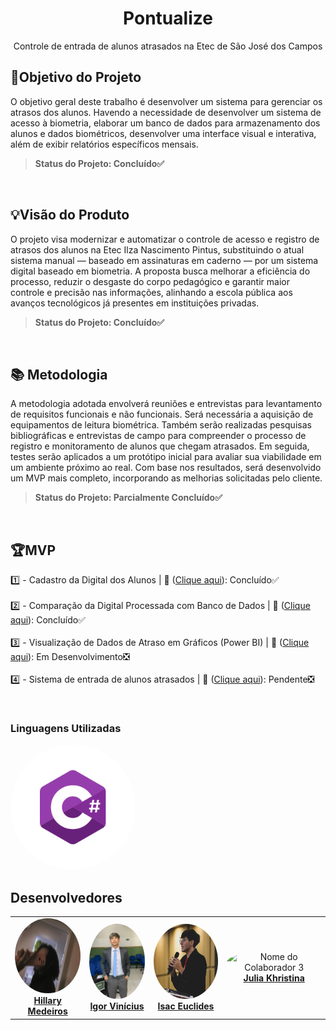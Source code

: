 <div align="center">
<h1 align="center">Pontualize</h1>

<p>Controle de entrada de alunos atrasados na Etec de São José dos Campos </p></div>

## 📌Objetivo do Projeto
O objetivo geral deste trabalho é desenvolver um sistema para gerenciar os atrasos dos alunos. Havendo a necessidade de 
desenvolver um sistema de acesso à biometria, elaborar um banco de dados para armazenamento dos alunos e dados biométricos, desenvolver uma interface visual e interativa, além de exibir relatórios específicos mensais.

> **Status do Projeto: Concluído✅**

<br> 
  
## 💡Visão do Produto

O projeto visa modernizar e automatizar o controle de acesso e registro de atrasos dos alunos na Etec Ilza Nascimento Pintus, substituindo o atual sistema manual — baseado em assinaturas em caderno — por um sistema digital baseado em biometria. A proposta busca melhorar a eficiência do processo, reduzir o desgaste do corpo pedagógico e garantir maior controle e precisão nas informações, alinhando a escola pública aos avanços tecnológicos já presentes em instituições privadas.
> **Status do Projeto: Concluído✅**
<br>

## 📚 Metodologia

A metodologia adotada envolverá reuniões e entrevistas para levantamento de requisitos funcionais e não funcionais. Será necessária a aquisição de equipamentos de leitura biométrica. Também serão realizadas pesquisas bibliográficas e entrevistas de campo para compreender o processo de registro e monitoramento de alunos que chegam atrasados. Em seguida, testes serão aplicados a um protótipo inicial para avaliar sua viabilidade em um ambiente próximo ao real. Com base nos resultados, será desenvolvido um MVP mais completo, incorporando as melhorias solicitadas pelo cliente.
> **Status do Projeto: Parcialmente Concluído✅**

<br>

## 🏆**MVP** 

1️⃣ - Cadastro da Digital dos Alunos | 🎯 ([Clique aqui](/documents/Sprints/Sprint1)):  Concluído✅
<br><br>
2️⃣ - Comparação da Digital Processada com Banco de Dados | 🎯 ([Clique aqui](/documents/Sprints/Sprint2)):  Concluído✅
<br><br>
3️⃣ - Visualização de Dados de Atraso em Gráficos (Power BI) | 🎯 ([Clique aqui](/documents/Sprints/Sprint3)):  Em Desenvolvimento❎
<br><br>
4️⃣ - Sistema de entrada de alunos atrasados | 🎯 ([Clique aqui](/documents/Sprints/Sprint4)):  Pendente❎

<br>

<h3>Linguagens Utilizadas</h3>
<img src="https://github.com/Julia-Khristina/TCC/blob/main/documentos/img/C%23.png" width="200px;" style="border-radius:50%;"/>
</td>
<h2> Desenvolvedores</h2>
<table>
  <tr>
    <td align="center">
    <img src="https://github.com/Julia-Khristina/TCC/blob/main/documentos/img/Hillary.png" width="120px;" height="120px;" style="border-radius:50%;" alt="Nome do Colaborador 1"/>
      <br /><a href="https://github.com/beaxx"><b>Hillary Medeiros</b></a>
    </td>
    <td align="center">
      <img src="https://github.com/Julia-Khristina/TCC/blob/main/documentos/img/Igor.jpeg" width="100px;" height="120px;" style="border-radius:50%;" alt="Nome do Colaborador 2"/>
      <br /><a href="https://github.com/Gigiovh"><b>Igor Vinícius</b></a>
    </td>
     <td align="center">
      <img src="https://github.com/Julia-Khristina/TCC/blob/main/documentos/img/Isac.png" width="120px;" height="120px;" style="border-radius:50%;" alt="Nome do Colaborador 3"/>
      <br /><a href="https://github.com/Lale-Araujo"><b>Isac Euclides</b></a>
    </td>
    <td align="center">
      <img src="https://avatars.githubusercontent.com/u/132296366?v=4" width="120px;" height="120px;" style="border-radius:50%;" alt="Nome do Colaborador 3"/>
      <br /><a href="https://github.com/Julia-Khristina"><b>Julia Khristina</b></a>
    </td>
  </tr>
</table>
  
</ul>
   
  </tr>
</table>


